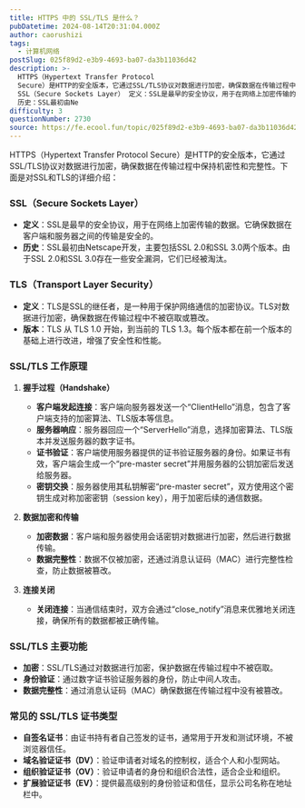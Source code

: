 ```yaml
---
title: HTTPS 中的 SSL/TLS 是什么？
pubDatetime: 2024-08-14T20:31:04.000Z
author: caorushizi
tags:
  - 计算机网络
postSlug: 025f89d2-e3b9-4693-ba07-da3b11036d42
description: >-
  HTTPS（Hypertext Transfer Protocol
  Secure）是HTTP的安全版本，它通过SSL/TLS协议对数据进行加密，确保数据在传输过程中保持机密性和完整性。下面是对SSL和TLS的详细介绍：
  SSL（Secure Sockets Layer） 定义：SSL是最早的安全协议，用于在网络上加密传输的数据。它确保数据在客户端和服务器之间的传输是安全的。
  历史：SSL最初由Ne
difficulty: 3
questionNumber: 2730
source: https://fe.ecool.fun/topic/025f89d2-e3b9-4693-ba07-da3b11036d42
---
```


HTTPS（Hypertext Transfer Protocol Secure）是HTTP的安全版本，它通过SSL/TLS协议对数据进行加密，确保数据在传输过程中保持机密性和完整性。下面是对SSL和TLS的详细介绍：

### **SSL（Secure Sockets Layer）**

- **定义**：SSL是最早的安全协议，用于在网络上加密传输的数据。它确保数据在客户端和服务器之间的传输是安全的。
- **历史**：SSL最初由Netscape开发，主要包括SSL 2.0和SSL 3.0两个版本。由于SSL 2.0和SSL 3.0存在一些安全漏洞，它们已经被淘汰。

### **TLS（Transport Layer Security）**

- **定义**：TLS是SSL的继任者，是一种用于保护网络通信的加密协议。TLS对数据进行加密，确保数据在传输过程中不被窃取或篡改。
- **版本**：TLS 从 TLS 1.0 开始，到当前的 TLS 1.3。每个版本都在前一个版本的基础上进行改进，增强了安全性和性能。

### **SSL/TLS 工作原理**

1. **握手过程（Handshake）**

   - **客户端发起连接**：客户端向服务器发送一个“ClientHello”消息，包含了客户端支持的加密算法、TLS版本等信息。
   - **服务器响应**：服务器回应一个“ServerHello”消息，选择加密算法、TLS版本并发送服务器的数字证书。
   - **证书验证**：客户端使用服务器提供的证书验证服务器的身份。如果证书有效，客户端会生成一个“pre-master secret”并用服务器的公钥加密后发送给服务器。
   - **密钥交换**：服务器使用其私钥解密“pre-master secret”，双方使用这个密钥生成对称加密密钥（session key），用于加密后续的通信数据。

2. **数据加密和传输**

   - **加密数据**：客户端和服务器使用会话密钥对数据进行加密，然后进行数据传输。
   - **数据完整性**：数据不仅被加密，还通过消息认证码（MAC）进行完整性检查，防止数据被篡改。

3. **连接关闭**
   - **关闭连接**：当通信结束时，双方会通过“close_notify”消息来优雅地关闭连接，确保所有的数据都被正确传输。

### **SSL/TLS 主要功能**

- **加密**：SSL/TLS通过对数据进行加密，保护数据在传输过程中不被窃取。
- **身份验证**：通过数字证书验证服务器的身份，防止中间人攻击。
- **数据完整性**：通过消息认证码（MAC）确保数据在传输过程中没有被篡改。

### **常见的 SSL/TLS 证书类型**

- **自签名证书**：由证书持有者自己签发的证书，通常用于开发和测试环境，不被浏览器信任。
- **域名验证证书（DV）**：验证申请者对域名的控制权，适合个人和小型网站。
- **组织验证证书（OV）**：验证申请者的身份和组织合法性，适合企业和组织。
- **扩展验证证书（EV）**：提供最高级别的身份验证和信任，显示公司名称在地址栏中。
